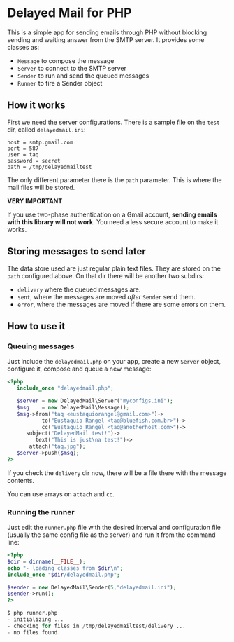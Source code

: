 # Delayed Mail for PHP

This is a simple app for sending emails through PHP without blocking sending and
waiting answer from the SMTP server. It provides some classes as:

- `Message` to compose the message
- `Server` to connect to the SMTP server
- `Sender` to run and send the queued messages
- `Runner` to fire a Sender object

## How it works

First we need the server configurations. There is a sample file on the `test`
dir, called `delayedmail.ini`:

```
host = smtp.gmail.com
port = 587
user = taq
password = secret
path = /tmp/delayedmailtest
```

The only different parameter there is the `path` parameter. This is where the
mail files will be stored.

**VERY IMPORTANT**

If you use two-phase authentication on a Gmail account, **sending emails with this library
will not work**. You need a less secure account to make it works.

## Storing messages to send later

The data store used are just regular plain text files. They are stored on the
`path` configured above. On that dir there will be another two subdirs:

- `delivery` where the queued messages are.
- `sent`, where the messages are moved *after* `Sender` send them.
- `error`, where the messages are moved if there are some errors on them.

## How to use it

### Queuing messages

Just include the `delayedmail.php` on your app, create a new `Server` object,
configure it, compose and queue a new message:

```php
<?php
   include_once "delayedmail.php";

   $server = new DelayedMail\Server("myconfigs.ini");
   $msg    = new DelayedMail\Message();
   $msg->from("taq <eustaquiorangel@gmail.com>")->
           to("Eustaquio Rangel <taq@bluefish.com.br>")->
           cc("Eustaquio Rangel <taq@anotherhost.com>")->
      subject("DelayedMail test!")->
         text("This is just\na test!")->
       attach("taq.jpg");
   $server->push($msg);
?>
```

If you check the `delivery` dir now, there will be a file there with the message
contents.

You can use arrays on `attach` and `cc`.

### Running the runner

Just edit the `runner.php` file with the desired interval and configuration file
(usually the same config file as the server) and run it from the command line:

```php
<?php
$dir = dirname(__FILE__);
echo "- loading classes from $dir\n";
include_once "$dir/delayedmail.php";

$sender = new DelayedMail\Sender(5,"delayedmail.ini");
$sender->run();
?>
```

```php
$ php runner.php
- initializing ...
- checking for files in /tmp/delayedmailtest/delivery ...
- no files found.
```
